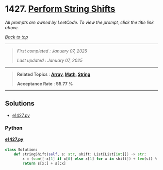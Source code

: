 # 1427. [Perform String Shifts](<https://leetcode.com/problems/perform-string-shifts>)

*All prompts are owned by LeetCode. To view the prompt, click the title link above.*

*[Back to top](<../README.md>)*

------

> *First completed : January 07, 2025*
>
> *Last updated : January 07, 2025*

------

> **Related Topics** : **[Array](<by_topic/Array.md>), [Math](<by_topic/Math.md>), [String](<by_topic/String.md>)**
>
> **Acceptance Rate** : **55.77 %**

------

## Solutions

- [e1427.py](<../my-submissions/e1427.py>)
### Python
#### [e1427.py](<../my-submissions/e1427.py>)
```Python
class Solution:
    def stringShift(self, s: str, shift: List[List[int]]) -> str:
        x = (sum([-x[1] if x[0] else x[1] for x in shift]) + len(s)) % len(s)
        return s[x:] + s[:x]

```

